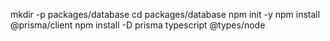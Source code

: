 mkdir -p packages/database
cd packages/database
npm init -y
npm install @prisma/client
npm install -D prisma typescript @types/node